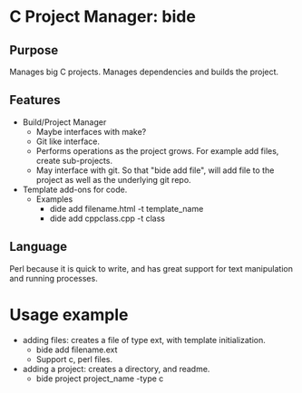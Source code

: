 # C Project Manager: bide

## Purpose
Manages big C projects. Manages dependencies and builds the
project.

## Features
+ Build/Project Manager
	+ Maybe interfaces with make?
	+ Git like interface.
	+ Performs operations as the project grows. For example
		add files, create sub-projects.
	+ May interface with git. So that "bide add file", will add
		file to the project as well as the underlying git repo.
+ Template add-ons for code.
	+ Examples
		+ dide add filename.html -t template_name
		+ dide add cppclass.cpp -t class

## Language
Perl because it is quick to write, and has great support for
text manipulation and running processes.

# Usage example
+ adding files: creates a file of type ext, with template initialization.
	+ bide add filename.ext
	+ Support c, perl files.
+ adding a project: creates a directory, and readme.
	+ bide project project_name -type c
